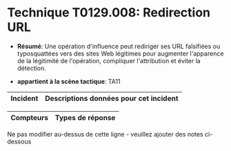 # Technique T0129.008: Redirection URL

* **Résumé**: Une opération d'influence peut rediriger ses URL falsifiées ou typosquattées vers des sites Web légitimes pour augmenter l'apparence de la légitimité de l'opération, compliquer l'attribution et éviter la détection.

* **appartient à la scène tactique**: TA11


|Incident |Descriptions données pour cet incident |
|-------- |-------------------- |



|Compteurs |Types de réponse |
|-------- |-------------- |


Ne pas modifier au-dessus de cette ligne - veuillez ajouter des notes ci-dessous
